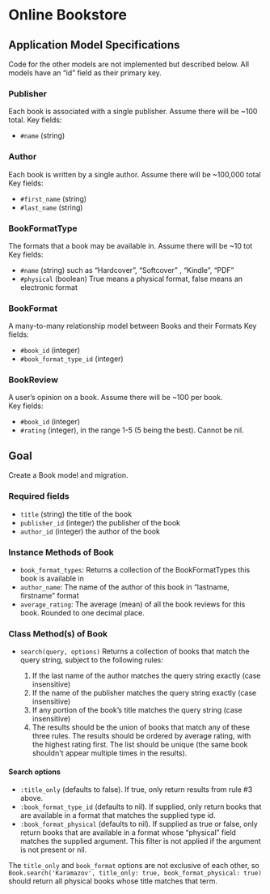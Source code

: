 # Online Bookstore

## Application Model Specifications

Code for the other models are not implemented but described below.  All models have an “id” field as their primary key.

### Publisher

Each book is associated with a single publisher.  Assume there will be ~100 total.
Key fields:

* `#name` (string)

### Author

Each book is written by a single author.   Assume there will be ~100,000 total
Key fields:

* `#first_name` (string)
* `#last_name` (string)

### BookFormatType

The formats that a book may be available in.  Assume there will be ~10 tot
Key fields:

* `#name` (string)  such as “Hardcover”, “Softcover” , “Kindle”, “PDF”
* `#physical` (boolean)   True means a physical format, false means an electronic format

### BookFormat

A many-to-many relationship model between Books and their Formats
Key fields:

* `#book_id` (integer)
* `#book_format_type_id` (integer)

### BookReview

A user’s opinion on a book.  Assume there will be ~100 per book.  
Key fields:

* `#book_id` (integer)
* `#rating` (integer), in the range 1-5 (5 being the best).  Cannot be nil.  

## Goal
Create a Book model and migration.

### Required fields

* `title` (string) the title of the book
* `publisher_id` (integer) the publisher of the book
* `author_id` (integer) the author of the book

### Instance Methods of Book

* `book_format_types`:  Returns a collection of the BookFormatTypes this book is available in
* `author_name`:  The name of the author of this book in “lastname, firstname” format
* `average_rating`:  The average (mean) of all the book reviews for this book.  Rounded to one decimal place.  

### Class Method(s) of Book

* `search(query, options)`
  Returns a collection of books that match the query string, subject to the following rules:

   1. If the last name of the author matches the query string exactly (case insensitive)
   2. If the name of the publisher matches the query string exactly (case insensitive)
   3. If any portion of the book’s title matches the query string (case insensitive)
   4. The results should be the union of books that match any of these three rules.  The results should be ordered by average rating, with the highest rating first.  The list should be unique (the same book shouldn't appear multiple times in the results).

#### Search options 

* `:title_only` (defaults to false).  If true, only return results from rule #3 above.
* `:book_format_type_id` (defaults to nil).  If supplied, only return books that are available in a format that matches the supplied type id.
* `:book_format_physical` (defaults to nil).   If supplied as true or false, only return books that are available in a format whose “physical” field matches the supplied argument.  This filter is not applied if the argument is not present or nil.

The `title_only` and `book_format` options are not exclusive of each other, so
`Book.search('Karamazov', title_only: true, book_format_physical: true)` should return all physical books whose title matches that term.